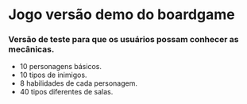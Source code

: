 # Jogo versão demo do boardgame

### Versão de teste para que os usuários possam conhecer as mecânicas.
- 10 personagens básicos.
- 10 tipos de inimigos.
- 8 habilidades de cada personagem.
- 40 tipos diferentes de salas.
